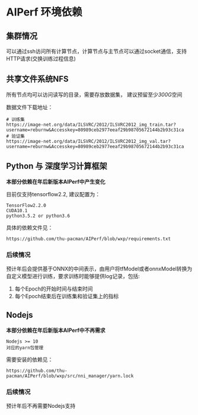 # AIPerf 环境依赖

## 集群情况

可以通过ssh访问所有计算节点，计算节点与主节点可以通过socket通信，支持HTTP请求(交换训练过程信息)

## 共享文件系统NFS

所有节点均可以访问读写的目录，需要存放数据集， 建议预留至少*300G*空间

数据文件下载地址：
```
# 训练集
https://image-net.org/data/ILSVRC/2012/ILSVRC2012_img_train.tar?username=reburnw&Accesskey=80989ceb2977eeaf29b98705672144b2b93c31ca
# 验证集
https://image-net.org/data/ILSVRC/2012/ILSVRC2012_img_val.tar?username=reburnw&Accesskey=80989ceb2977eeaf29b98705672144b2b93c31ca
```

## Python 与 深度学习计算框架

**本部分依赖在年后新版本AIPerf中产生变化**

目前仅支持tensorflow2.2, 建议配置为：
```
TensorFlow2.2.0
CUDA10.1
python3.5.2 or python3.6
```

具体的依赖文件见：
```
https://github.com/thu-pacman/AIPerf/blob/wxp/requirements.txt
```

### **后续情况**

预计年后会提供基于ONNX的中间表示，由用户将tfModel或者onnxModel转换为自定义模型进行训练，要求训练时能够提供log记录，包括:
1. 每个Epoch的开始时间与结束时间
2. 每个Epoch结束后在训练集和验证集上的指标

## Nodejs

**本部分依赖在年后新版本AIPerf中不再需求**
```
Nodejs >= 10
对应的yarn包管理
```
需要安装的依赖见：
```
https://github.com/thu-pacman/AIPerf/blob/wxp/src/nni_manager/yarn.lock
```

### **后续情况**

预计年后不再需要Nodejs支持